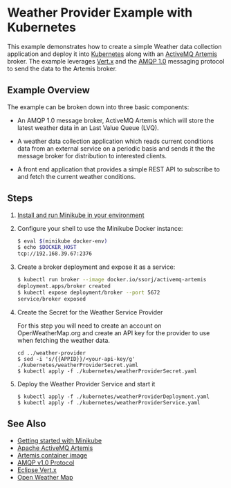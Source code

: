 # Weather Provider Example with Kubernetes

This example demonstrates how to create a simple Weather data collection application and deploy it into [Kubernetes](https://kubernetes.io/) along with an [ActiveMQ Artemis](https://activemq.apache.org/artemis/index.html) broker.  The example leverages [Vert.x](https://vertx.io/) and the [AMQP 1.0](http://www.amqp.org/) messaging protocol to send the data to the Artemis broker.

## Example Overview

The example can be broken down into three basic components:

* An AMQP 1.0 message broker, ActiveMQ Artemis which will store the latest weather data in an Last Value Queue (LVQ).

* A weather data collection application which reads current conditions data from an external service on a periodic basis and sends it the the message broker for distribution to interested clients.

* A front end application that provides a simple REST API to subscribe to and fetch the current weather conditions.

## Steps

1. [Install and run Minikube in your
   environment](https://kubernetes.io/docs/setup/minikube/)

1. Configure your shell to use the Minikube Docker instance:

   ```bash
   $ eval $(minikube docker-env)
   $ echo $DOCKER_HOST
   tcp://192.168.39.67:2376
   ```

1. Create a broker deployment and expose it as a service:

   ```bash
   $ kubectl run broker --image docker.io/ssorj/activemq-artemis
   deployment.apps/broker created
   $ kubectl expose deployment/broker --port 5672
   service/broker exposed
   ```
2. Create the Secret for the Weather Service Provider

   For this step you will need to create an account on OpenWeatherMap.org and create an API key for the provider to use when fetching the weather data.

   ```
   cd ../weather-provider
   $ sed -i 's/{{APPID}}/<your-api-key/g' ./kubernetes/weatherProviderSecret.yaml
   $ kubectl apply -f ./kubernetes/weatherProviderSecret.yaml
   ```

3. Deploy the Weather Provider Service and start it

   ```
   $ kubectl apply -f ./kubernetes/weatherProviderDeployment.yaml
   $ kubectl apply -f ./kubernetes/weatherProviderService.yaml
   ```

## See Also

* [Getting started with Minikube](https://kubernetes.io/docs/tutorials/hello-minikube/)
* [Apache ActiveMQ Artemis](https://activemq.apache.org/artemis/)
* [Artemis container image](https://cloud.docker.com/u/ssorj/repository/docker/ssorj/activemq-artemis)
* [AMQP v1.0 Protocol](https://www.amqp.org/)
* [Eclipse Vert.x](https://vertx.io/)
* [Open Weather Map](https://openweathermap.org/)